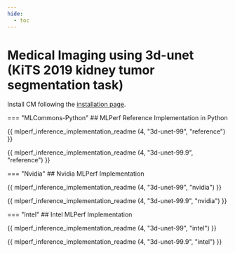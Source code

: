 ```yaml
---
hide:
  - toc
---
```


# Medical Imaging using 3d-unet (KiTS 2019 kidney tumor segmentation task)

Install CM following the [installation page](/install).

=== "MLCommons-Python"
    ## MLPerf Reference Implementation in Python


{{ mlperf_inference_implementation_readme (4, "3d-unet-99", "reference") }}


{{ mlperf_inference_implementation_readme (4, "3d-unet-99.9", "reference") }}

=== "Nvidia"
    ## Nvidia MLPerf Implementation

{{ mlperf_inference_implementation_readme (4, "3d-unet-99", "nvidia") }}


{{ mlperf_inference_implementation_readme (4, "3d-unet-99.9", "nvidia") }}

=== "Intel"
    ## Intel MLPerf Implementation

{{ mlperf_inference_implementation_readme (4, "3d-unet-99", "intel") }}


{{ mlperf_inference_implementation_readme (4, "3d-unet-99.9", "intel") }}
